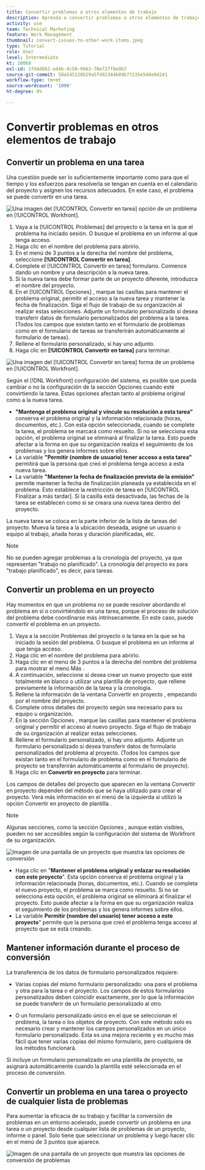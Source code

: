 ```yaml
---
title: Convertir problemas a otros elementos de trabajo
description: Aprenda a convertir problemas a otros elementos de trabajo .
activity: use
team: Technical Marketing
feature: Work Management
thumbnail: convert-issues-to-other-work-items.jpeg
type: Tutorial
role: User
level: Intermediate
kt: 10069
exl-id: 1fd4d862-e44b-4c50-9663-70e727f6e9b7
source-git-commit: 58a545120b29a5f492344b89b77235e548e94241
workflow-type: tm+mt
source-wordcount: '1098'
ht-degree: 0%

---
```


# Convertir problemas en otros elementos de trabajo

## Convertir un problema en una tarea

Una cuestión puede ser lo suficientemente importante como para que el tiempo y los esfuerzos para resolverla se tengan en cuenta en el calendario del proyecto y asignen los recursos adecuados. En este caso, el problema se puede convertir en una tarea.

![Una imagen del [!UICONTROL Convertir en tarea] opción de un problema en [!UICONTROL Workfront].](assets/15-convert-issue-to-task-menu-option.png)

1. Vaya a la [!UICONTROL Problemas] del proyecto o la tarea en la que el problema ha iniciado sesión. O busque el problema en un informe al que tenga acceso.
1. Haga clic en el nombre del problema para abrirlo.
1. En el menú de 3 puntos a la derecha del nombre del problema, seleccione **[!UICONTROL Convertir en tarea]**.
1. Complete el [!UICONTROL Convertir en tarea] formulario. Comience dando un nombre y una descripción a la nueva tarea.
1. Si la nueva tarea debe formar parte de un proyecto diferente, introduzca el nombre del proyecto.
1. En el [!UICONTROL Opciones] , marque las casillas para mantener el problema original, permitir el acceso a la nueva tarea y mantener la fecha de finalización. Siga el flujo de trabajo de su organización al realizar estas selecciones. Adjunte un formulario personalizado si desea transferir datos de formulario personalizados del problema a la tarea. (Todos los campos que existen tanto en el formulario de problemas como en el formulario de tareas se transferirán automáticamente al formulario de tareas).
1. Rellene el formulario personalizado, si hay uno adjunto.
1. Haga clic en **[!UICONTROL Convertir en tarea]** para terminar.

![Una imagen del [!UICONTROL Convertir en tarea] forma de un problema en [!UICONTROL Workfront].](assets/16-convert-to-task-options.png)

Según el [!DNL Workfront] configuración del sistema, es posible que pueda cambiar o no la configuración de la sección Opciones cuando esté convirtiendo la tarea. Estas opciones afectan tanto al problema original como a la nueva tarea.

* **&quot;Mantenga el problema original y vincule su resolución a esta tarea&quot;** conserva el problema original y la información relacionada (horas, documentos, etc.). Con esta opción seleccionada, cuando se complete la tarea, el problema se marcará como resuelto. Si no se selecciona esta opción, el problema original se eliminará al finalizar la tarea. Esto puede afectar a la forma en que su organización realiza el seguimiento de los problemas y los genera informes sobre ellos.
* La variable **&quot;Permitir (nombre de usuario) tener acceso a esta tarea&quot;** permitirá que la persona que creó el problema tenga acceso a esta nueva tarea.
* La variable **&quot;Mantener la fecha de finalización prevista de la emisión&quot;** permite mantener la fecha de finalización planeada ya establecida en el problema. Esto establece la restricción de tarea en [!UICONTROL Finalizar a más tardar]. Si la casilla está desactivada, las fechas de la tarea se establecen como si se creara una nueva tarea dentro del proyecto.

La nueva tarea se coloca en la parte inferior de la lista de tareas del proyecto. Mueva la tarea a la ubicación deseada, asigne un usuario o equipo al trabajo, añada horas y duración planificadas, etc.

>[!NOTE]
>
>No se pueden agregar problemas a la cronología del proyecto, ya que representan &quot;trabajo no planificado&quot;. La cronología del proyecto es para &quot;trabajo planificado&quot;, es decir, para tareas.

## Convertir un problema en un proyecto

Hay momentos en que un problema no se puede resolver abordando el problema en sí o convirtiéndolo en una tarea, porque el proceso de solución del problema debe coordinarse más intrínsecamente. En este caso, puede convertir el problema en un proyecto.

1. Vaya a la sección Problemas del proyecto o la tarea en la que se ha iniciado la sesión del problema. O busque el problema en un informe al que tenga acceso.
1. Haga clic en el nombre del problema para abrirlo.
1. Haga clic en el menú de 3 puntos a la derecha del nombre del problema para mostrar el menú Más .
1. A continuación, seleccione si desea crear un nuevo proyecto que esté totalmente en blanco o utilizar una plantilla de proyecto, que rellene previamente la información de la tarea y la cronología.
1. Rellene la información de la ventana Convertir en proyecto , empezando por el nombre del proyecto.
1. Complete otros detalles del proyecto según sea necesario para su equipo u organización.
1. En la sección Opciones , marque las casillas para mantener el problema original y permitir el acceso al nuevo proyecto. Siga el flujo de trabajo de su organización al realizar estas selecciones.
1. Rellene el formulario personalizado, si hay uno adjunto. Adjunte un formulario personalizado si desea transferir datos de formulario personalizados del problema al proyecto. (Todos los campos que existan tanto en el formulario de problema como en el formulario de proyecto se transferirán automáticamente al formulario de proyecto).
1. Haga clic en **Convertir en proyecto** para terminar.

Los campos de detalles del proyecto que aparecen en la ventana Convertir en proyecto dependen del método que se haya utilizado para crear el proyecto. Verá más información en el menú de la izquierda si utilizó la opción Convertir en proyecto de plantilla .

>[!NOTE]
>
>Algunas secciones, como la sección Opciones , aunque están visibles, pueden no ser accesibles según la configuración del sistema de Workfront de su organización.

![Imagen de una pantalla de un proyecto que muestra las opciones de conversión](assets/conversion-options.png)

* Haga clic en &quot;**Mantener el problema original y enlazar su resolución con este proyecto**&quot;. Esta opción conserva el problema original y la información relacionada (horas, documentos, etc.). Cuando se completa el nuevo proyecto, el problema se marca como resuelto. Si no se selecciona esta opción, el problema original se eliminará al finalizar el proyecto. Esto puede afectar a la forma en que su organización realiza el seguimiento de los problemas y los genera informes sobre ellos.
* La variable **Permitir (nombre del usuario) tener acceso a este proyecto**&quot; permite que la persona que creó el problema tenga acceso al proyecto que se está creando.

## Mantener información durante el proceso de conversión

<!-- Need link to wf one doc article below 

To learn about what information transfers when you convert an issue to a task or project, we recommend you read through the conversion considerations in the article, Convert issues. This lists what information is kept when converting issues and what isn’t. Workfront recommends you become familiar with these considerations so you don’t lose important information when converting issues to tasks or projects.

-->

La transferencia de los datos de formulario personalizados requiere:

* Varias copias del mismo formulario personalizado: una para el problema y otra para la tarea o el proyecto. Los campos de estos formularios personalizados deben coincidir exactamente, por lo que la información se puede transferir de un formulario personalizado al otro.

* O un formulario personalizado único en el que se seleccionan el problema, la tarea o los objetos de proyecto. Con este método solo es necesario crear y mantener los campos personalizados en un único formulario personalizado. Esta es una mejora reciente y es mucho más fácil que tener varias copias del mismo formulario, pero cualquiera de los métodos funcionará.



<!-- Need link to wf one doc article below

Learn more in the article, Transfer custom form data to a larger work item.

-->

<!-- Pro tips graphic -->

Si incluye un formulario personalizado en una plantilla de proyecto, se asignará automáticamente cuando la plantilla esté seleccionada en el proceso de conversión.

<!-- Learn more graphic and documentation article links 

* Convert issues
* Transfer custom form data to a larger work item
* Overview of resolving and resolvable objects
* Understanding resolving and resolvable objects
* Unlink issues from their resolvable objects

-->

## Convertir un problema en una tarea o proyecto de cualquier lista de problemas

Para aumentar la eficacia de su trabajo y facilitar la conversión de problemas en un entorno acelerado, puede convertir un problema en una tarea o un proyecto desde cualquier lista de problemas de un proyecto, informe o panel. Solo tiene que seleccionar un problema y luego hacer clic en el menú de 3 puntos que aparece.

![Imagen de una pantalla de un proyecto que muestra las opciones de conversión de problemas](assets/convert-from-a-list.png)

